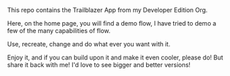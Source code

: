 This repo contains the Trailblazer App from my Developer Edition Org.

Here, on the home page, you will find a demo flow, I have tried to demo a few of the many capabilities of flow.

Use, recreate, change and do what ever you want with it.

Enjoy it, and if you can build upon it and make it even cooler, please do! But share it back with me! I'd love to see bigger and better versions!
